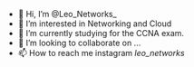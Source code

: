 - 👋 Hi, I’m @Leo_Networks_
- 👀 I’m interested in Networking and Cloud
- 🌱 I’m currently studying for the CCNA exam.
- 💞️ I’m looking to collaborate on ...
- 📫 How to reach me instagram _leo_networks_

<!---
leolearningtech/leolearningtech is a ✨ special ✨ repository because its `README.md` (this file) appears on your GitHub profile.
You can click the Preview link to take a look at your changes.
--->
